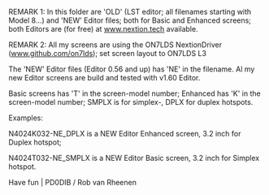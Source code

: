 REMARK 1: In this folder are 'OLD' (LST editor; all filenames starting with Model 8...) and 'NEW' Editor files; both for Basic and Enhanced screens; both Editors are (for free) at www.nextion.tech available.

REMARK 2: All my screens are using the ON7LDS NextionDriver (www.github.com/on7lds); set screen layout to ON7LDS L3

The 'NEW' Editor files (Editor 0.56 and up) has 'NE' in the filename. Al my new Editor screens are build and tested with v1.60 Editor.

Basic screens has 'T' in the screen-model number; Enhanced has 'K' in the screen-model number; SMPLX is for simplex-, DPLX for duplex hotspots.

Examples:

N4024K032-NE_DPLX is a NEW Editor Enhanced screen, 3.2 inch for Duplex hotspot;

N4024T032-NE_SMPLX is a NEW Editor Basic screen, 3.2 inch for Simplex hotspot.

Have fun | PD0DIB / Rob van Rheenen
